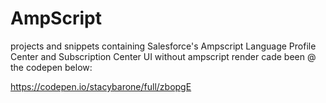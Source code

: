 # AmpScript
projects and snippets containing Salesforce's Ampscript Language
Profile Center and Subscription Center
UI without ampscript render cade been @ the codepen below:

https://codepen.io/stacybarone/full/zbopgE
